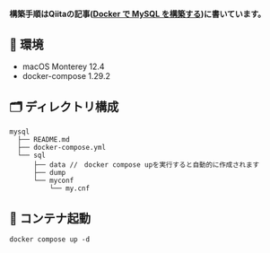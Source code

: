#### 構築手順はQiitaの記事([Docker で MySQL を構築する](https://qiita.com/hinaqiita/items/2e70ffad727a511210a7))に書いています。
  

## 🌱 環境

- macOS Monterey 12.4
- docker-compose 1.29.2

## 🗂 ディレクトリ構成
```
mysql
  ├── README.md
  ├── docker-compose.yml
  └── sql
      ├── data //　docker compose upを実行すると自動的に作成されます
      ├── dump
      └── myconf
          └── my.cnf
```

## 🐳 コンテナ起動

```
docker compose up -d
```
